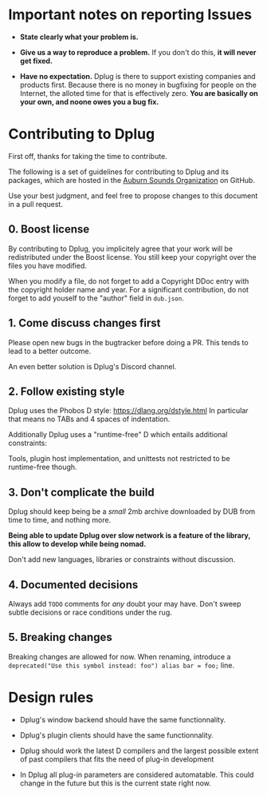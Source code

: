 
# Important notes on reporting Issues

- **State clearly what your problem is.**

- **Give us a way to reproduce a problem.** If you don't do this, **it will never get fixed.**

- **Have no expectation.** Dplug is there to support existing companies and products first. Because there is no money in bugfixing for people on the Internet, the alloted time for that is effectively zero. **You are basically on your own, and noone owes you a bug fix.**


# Contributing to Dplug

First off, thanks for taking the time to contribute.

The following is a set of guidelines for contributing to Dplug and its packages, which are hosted in the [Auburn Sounds Organization](https://github.com/AuburnSounds/) on GitHub.

Use your best judgment, and feel free to propose changes to this document in a pull request.

## 0. Boost license

By contributing to Dplug, you implicitely agree that your work will be redistributed under the Boost license.
You still keep your copyright over the files you have modified.

When you modify a file, do not forget to add a Copyright DDoc entry with the copyright holder name and year.
For a significant contribution, do not forget to add youself to the "author" field in `dub.json`.

## 1. Come discuss changes first

Please open new bugs in the bugtracker before doing a PR.
This tends to lead to a better outcome.

An even better solution is Dplug's Discord channel.


## 2. Follow existing style

Dplug uses the Phobos D style: https://dlang.org/dstyle.html
In particular that means no TABs and 4 spaces of indentation.

Additionally Dplug uses a "runtime-free" D which entails additional constraints:


Tools, plugin host implementation, and unittests not restricted to be runtime-free though.


## 3. Don't complicate the build

Dplug should keep being be a *small* 2mb archive downloaded by DUB from time to time, and nothing more.

**Being able to update Dplug over slow network is a feature of the library, this allow to develop while being nomad.**

Don't add new languages, libraries or constraints without discussion.


## 4. Documented decisions

Always add `TODO` comments for _any_ doubt your may have. Don't sweep subtle decisions or race conditions under the rug.


## 5. Breaking changes

Breaking changes are allowed for now.
When renaming, introduce a `deprecated("Use this symbol instead: foo") alias bar = foo;` line.



# Design rules

- Dplug's window backend should have the same functionnality.

- Dplug's plugin clients should have the same functionnality.

- Dplug should work the latest D compilers and the largest possible extent of past compilers that fits the need of plug-in development

- In Dplug all plug-in parameters are considered automatable. This could change in the future but this is the current state right now.